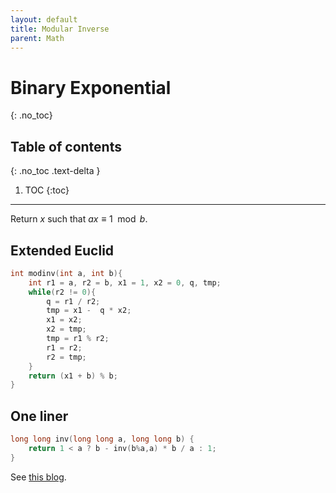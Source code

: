 ```yaml
---
layout: default
title: Modular Inverse
parent: Math
---
```

# Binary Exponential
{: .no_toc}

## Table of contents
{: .no_toc .text-delta }

1. TOC
{:toc}
---

Return $x$ such that $ax \equiv 1 \mod b$.

## Extended Euclid

```cpp
int modinv(int a, int b){
    int r1 = a, r2 = b, x1 = 1, x2 = 0, q, tmp;
    while(r2 != 0){
        q = r1 / r2;
        tmp = x1 -  q * x2;
        x1 = x2;
        x2 = tmp;
        tmp = r1 % r2;
        r1 = r2;
        r2 = tmp;
    }
    return (x1 + b) % b;
}
```

## One liner
```cpp
long long inv(long long a, long long b) {
    return 1 < a ? b - inv(b%a,a) * b / a : 1;
}
```

See [this blog](https://codeforces.com/blog/entry/23365).
